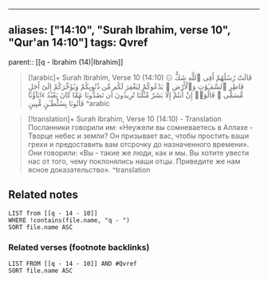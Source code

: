 
---
aliases: ["14:10", "Surah Ibrahim, verse 10", "Qur'an 14:10"]
tags: Qvref
---

parent:: [[q - Ibrahim (14)|Ibrahim]]

> [!arabic]+ Surah Ibrahim, Verse 10 (14:10)
> <span class="quran-arabic">۞ قَالَتْ رُسُلُهُمْ أَفِى ٱللَّهِ شَكٌّ فَاطِرِ ٱلسَّمَـٰوَٰتِ وَٱلْأَرْضِ ۖ يَدْعُوكُمْ لِيَغْفِرَ لَكُم مِّن ذُنُوبِكُمْ وَيُؤَخِّرَكُمْ إِلَىٰٓ أَجَلٍ مُّسَمًّى ۚ قَالُوٓا۟ إِنْ أَنتُمْ إِلَّا بَشَرٌ مِّثْلُنَا تُرِيدُونَ أَن تَصُدُّونَا عَمَّا كَانَ يَعْبُدُ ءَابَآؤُنَا فَأْتُونَا بِسُلْطَـٰنٍ مُّبِينٍ</span>
^arabic

> [!translation]+ Surah Ibrahim, Verse 10 (14:10) - Translation
> Посланники говорили им: «Неужели вы сомневаетесь в Аллахе - Творце небес и земли? Он призывает вас, чтобы простить ваши грехи и предоставить вам отсрочку до назначенного времени». Они говорили: «Вы - такие же люди, как и мы. Вы хотите увести нас от того, чему поклонялись наши отцы. Приведите же нам ясное доказательство».
^translation



## Related notes
```dataview
LIST from [[q - 14 - 10]]
WHERE !contains(file.name, "q - ")
SORT file.name ASC
```

### Related verses (footnote backlinks)
```dataview
LIST FROM [[q - 14 - 10]] AND #Qvref
SORT file.name ASC
```

